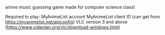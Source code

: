 anime music guessing game made for computer science class!

Required to play:
MyAnimeList account
MyAnimeList client ID (can get from https://myanimelist.net/apiconfig)
VLC version 3 and above (https://www.videolan.org/vlc/download-windows.html)
